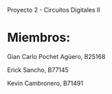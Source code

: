 Proyecto 2 - Circuitos Digitales II

# Miembros:

Gian Carlo Pochet Agüero, B25168

Erick Sancho, B77145

Kevin Cambronero, B71491
